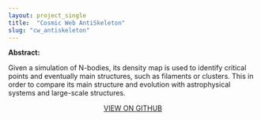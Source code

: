 ```yaml
---
layout: project_single
title:  "Cosmic Web AntiSkeleton"
slug: "cw_antiskeleton"
---
```

**Abstract:**

Given a simulation of N-bodies, its density map is used to identify critical
points and eventually main structures, such as filaments or clusters. This in
order to compare its main structure and evolution with astrophysical systems
and large-scale structures.

<center>
  <a href="https://github.com/PaipaPsyche/Cosmic-Web-AntiSkeleton">VIEW ON GITHUB</a>
</center>

